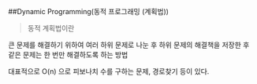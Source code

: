 ##Dynamic Programming(동적 프로그래밍 (계획법))


>동적 계획법이란
>
큰 문제를 해결하기 위하여 여러 하위 문제로 나눈 후 
하위 문제의 해결책을 저장한 후 같은 문제는
한 번만 해결하도록 하는 방법

대표적으로 O(n) 으로 피보나치 수를 구하는 문제, 경로찾기 등이 있다.
 